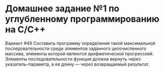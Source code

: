 # Домашнее задание №1 по углубленному программированию на C/C++


Вариант #49 Составить программу определения такой максимальной последовательности среди элементов заданного
целочисленного массива, элементы которой являются арифметической прогрессией. Элементы последовательности функция должна
вернуть через указатель-параметр, а ее длину — через возвращаемый результат.
